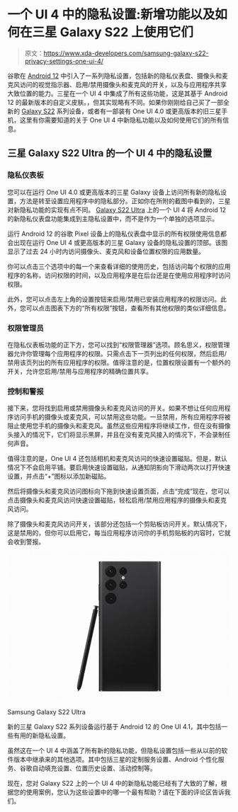 # 一个 UI 4 中的隐私设置:新增功能以及如何在三星 Galaxy S22 上使用它们

> 原文：<https://www.xda-developers.com/samsung-galaxy-s22-privacy-settings-one-ui-4/>

谷歌在 [Android 12](https://www.xda-developers.com/android-12/) 中引入了一系列隐私设置，包括新的隐私仪表盘、摄像头和麦克风访问的视觉指示器、启用/禁用摄像头和麦克风的开关，以及与应用程序共享大致位置的能力。三星在一个 UI 4 中集成了所有这些功能，这是其基于 Android 12 的最新版本的自定义皮肤。，但其实现略有不同。如果你刚刚给自己买了一部全新的 [Galaxy S22](https://www.xda-developers.com/samsung-galaxy-s22-review/) 系列设备，或者有一部装有 One UI 4.0 或更高版本的旧三星手机，这里有你需要知道的关于 One UI 4 中新隐私功能以及如何使用它们的所有信息。

## 三星 Galaxy S22 Ultra 的一个 UI 4 中的隐私设置

### 隐私仪表板

您可以在运行 One UI 4.0 或更高版本的三星 Galaxy 设备上访问所有新的隐私设置，方法是转至设置应用程序中的隐私部分。正如你在所附的截图中看到的，三星对新隐私功能的实现有点不同。 [Galaxy S22 Ultra](https://www.xda-developers.com/samsung-galaxy-s22-ultra-review/) 上的一个 UI 4 将 Android 12 的新隐私仪表盘功能集成到主隐私设置中，而不是作为一个单独的选项显示。

运行 Android 12 的谷歌 Pixel 设备上的隐私仪表盘中显示的所有权限使用信息都会出现在运行 One UI 4 或更高版本的三星 Galaxy 设备的隐私设置的顶部。该图显示了过去 24 小时内访问摄像头、麦克风和设备位置权限的应用数量。

你可以点击三个选项中的每一个来查看详细的使用历史，包括访问每个权限的应用程序的名称，访问权限的时间，以及应用程序是在后台还是在使用应用程序时访问权限。

此外，您可以点击左上角的设置按钮来启用/禁用已安装应用程序的权限访问。此外，您可以点击图表下方的“所有权限”按钮，查看所有其他权限的类似详细信息。

### 权限管理员

在隐私仪表板功能的正下方，您可以找到“权限管理器”选项。顾名思义，权限管理器允许你管理每个应用程序的权限。只需点击下一页列出的任何权限，然后启用/禁用该页列出的所有应用程序的权限。值得注意的是，位置权限设置有一个额外的开关，允许您启用/禁用与应用程序的精确位置共享。

### 控制和警报

接下来，您将找到启用或禁用摄像头和麦克风访问的开关。如果不想让任何应用程序访问手机的摄像头或麦克风，可以禁用这些功能。一旦禁用，所有应用程序将被阻止使用您手机的摄像头和麦克风。虽然这些应用程序将继续工作，但在没有摄像头接入的情况下，它们将显示黑屏，并且在没有麦克风接入的情况下，不会录制任何声音。

值得注意的是，One UI 4 还包括相机和麦克风访问的快速设置磁贴。但是，默认情况下不会启用平铺。要启用快速设置磁贴，从通知阴影向下滑动两次以打开快速设置，并点击“+”图标以添加新磁贴。

然后将摄像头和麦克风访问图标向下拖到快速设置页面，点击“完成”现在，您可以点击摄像头和麦克风访问快速设置磁贴，轻松启用/禁用应用程序的摄像头和麦克风访问。

除了摄像头和麦克风访问开关，该部分还包括一个剪贴板访问开关。默认情况下，这是禁用的，但你可以启用它，每当应用程序访问你的手机剪贴板的内容时，它就会收到警报。

 <picture>![The new Samsung Galaxy S22 series devices run One UI 4.1 based on Android 12, which includes a couple of useful new privacy settings.](img/8959443824a7ddd9beebb8eba1266b1f.png)</picture> 

Samsung Galaxy S22 Ultra

新的三星 Galaxy S22 系列设备运行基于 Android 12 的 One UI 4.1，其中包括一些有用的新隐私设置。

虽然这在一个 UI 4 中涵盖了所有新的隐私功能，但隐私设置包括一些从以前的软件版本中继承来的其他选项。其中包括三星的定制服务设置、Android 个性化服务、谷歌自动填充设置、位置历史设置、活动控制等。

现在，您对 Galaxy S22 上的一个 UI 4 中的新隐私功能已经有了大致的了解，根据您的使用案例，您认为这些设置中的哪一个最有帮助？请在下面的评论区告诉我们。